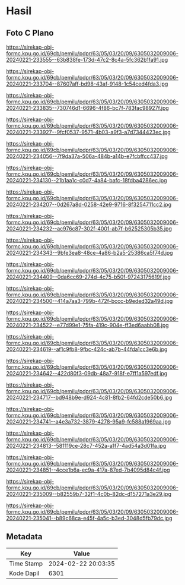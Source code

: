 # Hasil

## Foto C Plano

https://sirekap-obj-formc.kpu.go.id/69cb/pemilu/pdpr/63/05/03/20/09/6305032009006-20240221-233555--63b838fe-173d-47c2-8c4a-5fc362b1fa91.jpg

https://sirekap-obj-formc.kpu.go.id/69cb/pemilu/pdpr/63/05/03/20/09/6305032009006-20240221-233704--87607aff-bd98-43af-9148-1c54ced4fda3.jpg

https://sirekap-obj-formc.kpu.go.id/69cb/pemilu/pdpr/63/05/03/20/09/6305032009006-20240221-233835--730746d1-6696-4f86-bc7f-783fac98927f.jpg

https://sirekap-obj-formc.kpu.go.id/69cb/pemilu/pdpr/63/05/03/20/09/6305032009006-20240221-233927--9fcf0537-9571-4b03-a9f3-a7d7344423ec.jpg

https://sirekap-obj-formc.kpu.go.id/69cb/pemilu/pdpr/63/05/03/20/09/6305032009006-20240221-234056--7f9da37a-506a-484b-a14b-e7fcbffcc437.jpg

https://sirekap-obj-formc.kpu.go.id/69cb/pemilu/pdpr/63/05/03/20/09/6305032009006-20240221-234130--21b1aa1c-c0d7-4a84-bafc-18fdba4286ec.jpg

https://sirekap-obj-formc.kpu.go.id/69cb/pemilu/pdpr/63/05/03/20/09/6305032009006-20240221-234207--0d267a8d-0258-42e9-9716-8f3254711cc2.jpg

https://sirekap-obj-formc.kpu.go.id/69cb/pemilu/pdpr/63/05/03/20/09/6305032009006-20240221-234232--ac976c87-302f-4001-ab7f-b62525305b35.jpg

https://sirekap-obj-formc.kpu.go.id/69cb/pemilu/pdpr/63/05/03/20/09/6305032009006-20240221-234343--9bfe3ea8-48ce-4a86-b2a5-25386ca5f74d.jpg

https://sirekap-obj-formc.kpu.go.id/69cb/pemilu/pdpr/63/05/03/20/09/6305032009006-20240221-234409--0da6cc69-274d-4c75-b50f-97243175619f.jpg

https://sirekap-obj-formc.kpu.go.id/69cb/pemilu/pdpr/63/05/03/20/09/6305032009006-20240221-234500--414a7aa3-799b-472f-bccc-b9eded32a49d.jpg

https://sirekap-obj-formc.kpu.go.id/69cb/pemilu/pdpr/63/05/03/20/09/6305032009006-20240221-234522--e77d99e1-75fa-419c-904e-ff3ed6aabb08.jpg

https://sirekap-obj-formc.kpu.go.id/69cb/pemilu/pdpr/63/05/03/20/09/6305032009006-20240221-234619--af1c9fb8-9fbc-424c-ab7b-44fda1cc3e6b.jpg

https://sirekap-obj-formc.kpu.go.id/69cb/pemilu/pdpr/63/05/03/20/09/6305032009006-20240221-234642--422d80f3-09db-48a7-918f-e7ff1a597edf.jpg

https://sirekap-obj-formc.kpu.go.id/69cb/pemilu/pdpr/63/05/03/20/09/6305032009006-20240221-234717--bd948b9e-d924-4c81-8fb2-64fd2cde50b6.jpg

https://sirekap-obj-formc.kpu.go.id/69cb/pemilu/pdpr/63/05/03/20/09/6305032009006-20240221-234741--a4e3a732-3879-4278-95a9-fc588a1969aa.jpg

https://sirekap-obj-formc.kpu.go.id/69cb/pemilu/pdpr/63/05/03/20/09/6305032009006-20240221-234813--581119ce-28c7-452a-a1f7-4ad54a3d01fa.jpg

https://sirekap-obj-formc.kpu.go.id/69cb/pemilu/pdpr/63/05/03/20/09/6305032009006-20240221-234851--4cce1b6a-ec9a-417a-87ed-7b4095d84c4f.jpg

https://sirekap-obj-formc.kpu.go.id/69cb/pemilu/pdpr/63/05/03/20/09/6305032009006-20240221-235009--b82559b7-32f1-4c0b-82dc-d157271a3e29.jpg

https://sirekap-obj-formc.kpu.go.id/69cb/pemilu/pdpr/63/05/03/20/09/6305032009006-20240221-235041--b89c68ca-e45f-4a5c-b3ed-3048d5fb79dc.jpg


## Metadata

| Key        | Value               |
| ---------- | ------------------- |
| Time Stamp | 2024-02-22 20:03:35 |
| Kode Dapil | 6301                |



